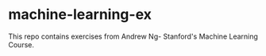 # machine-learning-ex
This repo contains exercises from Andrew Ng- Stanford's Machine Learning Course.
